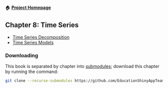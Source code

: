 :house: [**Project Homepage**](https://github.com/EducationShinyAppTeam/BOAST)

## Chapter 8: Time Series
- [Time Series Decomposition](https://github.com/EducationShinyAppTeam/Time_Series_Decomposition)
- [Time Series Models](https://github.com/EducationShinyAppTeam/Time_Series_Models)

### Downloading
This book is separated by chapter into [submodules](https://git-scm.com/book/en/v2/Git-Tools-Submodules); download this chapter by running the command:
```bash
git clone --recurse-submodules https://github.com/EducationShinyAppTeam/08-Time_Series
```
